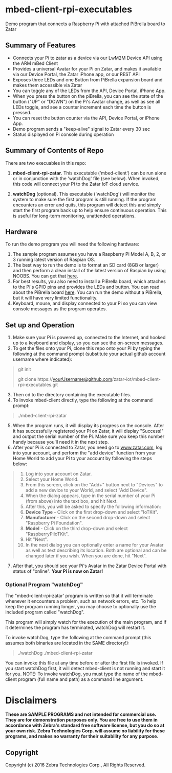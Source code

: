 # mbed-client-rpi-executables
Demo program that connects a Raspberry Pi with attached PiBrella board to Zatar

## Summary of Features
* Connects your Pi to zatar as a device via our LwM2M Device API using the ARM mBed Client
* Provides a universal Avatar for your Pi on Zatar, and makes it available via our Device Portal, the Zatar iPhone app, or our REST API
* Exposes three LEDs and one Button from PiBrella expansion board and makes them accessible via Zatar
* You can toggle any of the LEDs from the API, Device Portal, iPhone App.
* When you press the button on the piBrella, you can see the state of the button ("UP" or "DOWN") on the Pi's Avatar change, as well as see all LEDs toggle, and see a counter increment each time the button is pressed.
* You can reset the button counter via the API, Device Portal, or iPhone App.
* Demo program sends a "keep-alive" signal to Zatar every 30 sec
* Status displayed on Pi console during operation

## Summary of Contents of Repo
There are two execuables in this repo:
  
1. **mbed-client-rpi-zatar**. This executable ('mbed-client') can be run alone or in conjunction with the 'watchDog' file (see below). When invoked, this code will connect your Pi to the Zatar IoT cloud service. 

2. **watchDog** (optional). This executable ('watchDog') will monitor the system to make sure the first program is still running. If the program encounters an error and quits, this program will detect this and simply start the first program back up to help ensure continuous operation. This is useful for long-term monitoring, unattended operations.

## Hardware
To run the demo program you will need the following hardware:

1. The sample program assumes you have a Raspberry Pi Model A, B, 2, or 3 running latest version of Raspian OS.
2. The best way to run the demo is to format an SD card (8GB or larger) and then perform a clean install of the latest version of Raspian by using NOOBS. You can get that [here](https://www.raspberrypi.org/downloads/noobs/).
3. For best results, you also need to install a PiBrella board, which attaches to the Pi's GPIO pins and provides the LEDs and button. You can read about the PiBrella board [here](www.pibrella.com). You can run the demo without a PiBrella, but it will have very limited functionality.
4. Keyboard, mouse, and display connected to your Pi so you can view console messages as the program operates.

## Set up and Operation

1. Make sure your Pi is powered up, connected to the Internet, and hooked up to a keyboard and display, so you can see the on-screen messages.
2. To get the files onto your Pi, clone this repo onto your Pi by typing the following at the command prompt (substitute your actual github account username where indicated):

 > git init
 > 
 > git clone https://yourUsername@github.com/zatar-iot/mbed-client-rpi-executables.git
 
3. Then cd to the directory containing the executable files.
4. To invoke mbed-client directly, type the following at the command prompt:
  
 >./mbed-client-rpi-zatar
    
5. When the program runs, it will display its progress on the console. After it has successfully registered your Pi on Zatar, it will display "Success!" and output the serial number of the Pi. Make sure you keep this number handy because you'll need it in the next step. 
6. After your Pi is connected to Zatar, you need go to www.zatar.com, log into your account, and perform the "add device" function from your Home World to add your Pi to your account by following the steps below:
	
 >1. Log into your account on Zatar.	
 >2. Select your Home World.
 >3. From this screen, click on the "Add+" button next to "Devices" to add a new device to your World, and select "Add Device".
 >4. When the dialog appears, type in the serial number of your Pi (from above) into the text box, and hit Next.
 >5. After this, you will be asked to specify the following information:
 >6. **Device Type** - Click on the first drop-down and select "IoTKit".
 >7. **Manufacturer** - Click on the second drop-down and select "Raspberry Pi Foundation".
 >8. **Model** - Click on the third drop-down and select "RaspberryPiIoTKit".
 >9. Hit "Next".
 >10. In the next dialog you can optionally enter a name for your Avatar as well as text describing its location. Both are optional and can be changed later if you wish. When you are done, hit "Next".

7. After that, you should see your Pi's Avatar in the Zatar Device Portal with status of "online". **Your Pi is now on Zatar!**

### Optional Program "watchDog"
The "mbed-client-rpi-zatar' program is written so that it will terminate whenever it encounters a problem, such as network errors, etc. To help keep the program running longer, you may choose to optionally use the included program called "watchDog".

This program will simply watch for the execution of the main program, and if it determines the program has terminated, watchDog will restart it.

To invoke watchDog, type the following at the command prompt (this assumes both binaries are located in the SAME directory!):
    
> ./watchDog ./mbed-client-rpi-zatar
    
 You can invoke this file at any time before or after the first file is invoked. If you start watchDog first, it will detect mbed-client is not running and start it for you. NOTE: To invoke watchDog, you must type the name of the mbed-client program (full name and path) as a command line argument.
  
# Disclaimers
**These are SAMPLE PROGRAMS and not intended for commercial use. They are for demonstration purposes only. You are free to use them in accordance with Zebra's standard free software license, but you do so at your own risk. Zebra Technologies Corp. will assume no liability for these programs, and makes no warranty for their suitability for any purpose.** 
    
## Copyright
Copyright (c) 2016 Zebra Technologies Corp., All Rights Reserved.